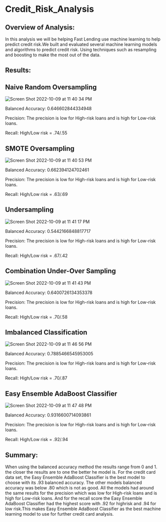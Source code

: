 # Credit_Risk_Analysis

## Overview of Analysis:
In this analysis we will be helping Fast Lending use machine learning to help predict credit risk.We built and evaluated several machine learning models and algorithms to predict credit risk. Using techniques such as resampling and boosting to make the most out of the data.

## Results:

## Naive Random Oversampling
![Screen Shot 2022-10-09 at 11 40 34 PM](https://user-images.githubusercontent.com/106411743/194796423-33e827aa-ba8f-4647-abc0-ea927986c880.png)

Balanced Accuracy: 0.646602844334948

Precision: The precision is low for High-risk loans and is high for Low-risk loans.

Recall: High/Low risk = .74/.55


## SMOTE Oversampling
![Screen Shot 2022-10-09 at 11 40 53 PM](https://user-images.githubusercontent.com/106411743/194796443-7d4f9ef8-006c-4719-9c25-8705937892ce.png)

Balanced Accuracy: 0.662394124702461

Precision: The precision is low for High-risk loans and is high for Low-risk loans.

Recall: High/Low risk = .63/.69

## Undersampling
![Screen Shot 2022-10-09 at 11 41 17 PM](https://user-images.githubusercontent.com/106411743/194796485-dec7a806-b961-48d7-bd8d-79254a1bd8cf.png)

Balanced Accuracy: 0.5442166848817717

Precision: The precision is low for High-risk loans and is high for Low-risk loans.

Recall: High/Low risk = .67/.42

## Combination Under-Over Sampling
![Screen Shot 2022-10-09 at 11 41 43 PM](https://user-images.githubusercontent.com/106411743/194796550-ff5b2da1-acdc-4a71-9b45-570278c593c1.png)

Balanced Accuracy: 0.6400726134353378

Precision: The precision is low for High-risk loans and is high for Low-risk loans.

Recall: High/Low risk = .70/.58

## Imbalanced Classification
![Screen Shot 2022-10-09 at 11 46 56 PM](https://user-images.githubusercontent.com/106411743/194796699-c4f70843-17a9-4878-bfc2-58ed5684bb35.png)

Balanced Accuracy: 0.7885466545953005

Precision: The precision is low for High-risk loans and is high for Low-risk loans.

Recall: High/Low risk = .70/.87



## Easy Ensemble AdaBoost Classifier
![Screen Shot 2022-10-09 at 11 47 48 PM](https://user-images.githubusercontent.com/106411743/194796755-871ef2aa-94ee-4288-9e75-37a9a2a7e39a.png)

Balanced Accuracy: 0.9316600714093861

Precision: The precision is low for High-risk loans and is high for Low-risk loans.

Recall: High/Low risk = .92/.94


## Summary: 

When using the balanced accuracy method the results range from 0 and 1. the closer the results are to one the better he model is.  For the credit card data set, the Easy Ensemble AdaBoost Classifier is the best model to choose with its .93 balanced accuracy. The other models balanced accuracy was below .80 which is not as good. All the models had around the same results for the precision which was low for High-risk loans and is high for Low-risk loans. And for the recall score the Easy Ensemble AdaBoost Classifier had the highest score with .92 for highrisk and .94 for low risk.This makes Easy Ensemble AdaBoost Classifier as the best machine learning model to use for further credit card analysis.


